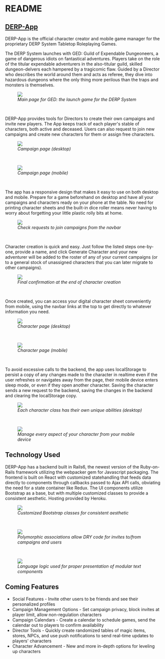 # README

## [DERP-App](https://derp-game-app.herokuapp.com/)

DERP-App is the official character creator and mobile game manager for the proprietary DERP System Tabletop Roleplaying Games.

The DERP System launches with GED: Guild of Expendable Dungeoneers, a game of dangerous idiots on fantastical adventures. Players take on the role of the titular expendable adventurers in the also-titular guild, skilled dungeon-delvers each hampered by a tragicomic flaw. Guided by a Director who describes the world around them and acts as referee, they dive into hazardous dungeons where the only thing more perilous than the traps and monsters is themselves.

<figure>
  <img src="https://i.imgur.com/GqWde8q.png">
  <figcaption><em>Main page for GED: the launch game for the DERP System</em></figcaption>
</figure>
<br/>

DERP-App provides tools for Directors to create their own campaigns and invite new players. The App keeps track of each player's stable of characters, both active and deceased. Users can also request to join new campaigns and create new characters for them or assign free characters.

<figure>
  <img src="https://i.imgur.com/wTRTQmx.png">
  <figcaption><em>Campaign page (desktop)</em></figcaption>
</figure>
<br/>

<figure>
  <img src="https://i.imgur.com/YCFr5sm.png">
  <figcaption><em>Campaign page (mobile)</em></figcaption>
</figure>
<br/>

The app has a responsive design that makes it easy to use on both desktop and mobile. Prepare for a game beforehand on desktop and have all your campaigns and characters ready on your phone at the table. No need for printing character sheets and the built-in dice roller means never having to worry about forgetting your little plastic rolly bits at home.

<figure>
  <img src="https://i.imgur.com/BDU16Mc.png">
  <figcaption><em>Check requests to join campaigns from the navbar</em></figcaption>
</figure>
<br/>

Character creation is quick and easy. Just follow the listed steps one-by-one, provide a name, and click Generate Character and your new adventurer will be added to the roster of any of your current campaigns (or to a general stock of unassigned characters that you can later migrate to other campaigns).

<figure>
  <img src="https://i.imgur.com/NER9ZTw.png">
  <figcaption><em>Final confirmation at the end of character creation</em></figcaption>
</figure>
<br/>

Once created, you can access your digital character sheet conveniently from mobile, using the navbar links at the top to get directly to whatever information you need.

<figure>
  <img src="https://i.imgur.com/Fh8CPZq.png">
  <figcaption><em>Character page (desktop)</em></figcaption>
</figure>
<br/>

<figure>
  <img src="https://i.imgur.com/m344NiL.png">
  <figcaption><em>Character page (mobile)</em></figcaption>
</figure>
<br/>

To avoid excessive calls to the backend, the app uses localStorage to persist a copy of any changes made to the character in realtime even if the user refreshes or navigates away from the page, their mobile device enters sleep mode, or even if they open another character. Saving the character sends a new request to the backend, saving the changes in the backend and clearing the localStorage copy.

<figure>
  <img src="https://i.imgur.com/0FAysEV.png">
  <figcaption><em>Each character class has their own unique abilities (desktop)</em></figcaption>
</figure>
<br/>

<figure>
  <img src="https://i.imgur.com/TKLEP4y.png">
  <figcaption><em>Manage every aspect of your character from your mobile device</em></figcaption>
</figure>

## Technology Used

DERP-App has a backend built in Rails6, the newest version of the Ruby-on-Rails framework utilizing the webpacker gem for Javascript packaging. The frontend is built on React with customized statehandling that feeds data directly to components through callbacks passed to Ajax API calls, obviating the need for a state container like Redux. The UI components utilize Bootstrap as a base, but with multiple customized classes to provide a consistent aesthetic. Hosting provided by Heroku.

<figure>
  <img src="https://i.imgur.com/Vw1KycT.png">
  <figcaption><em>Customized Bootstrap classes for consistent aesthetic</em></figcaption>
</figure>
<br/>

<figure>
  <img src="https://i.imgur.com/EaZVffa.png">
  <figcaption><em>Polymorphic associations allow DRY code for invites to/from campaigns and users</em></figcaption>
</figure>
<br/>

<figure>
  <img src="https://i.imgur.com/1LCkznE.png">
  <figcaption><em>Language logic used for proper presentation of modular text components</em></figcaption>
</figure>

## Coming Features

* Social Features - Invite other users to be friends and see their personalized profiles
* Campaign Management Options - Set campaign privacy, block invites at player limit, allow non-regulation characters
* Campaign Calendars - Create a calendar to schedule games, send the calendar out to players to confirm availability
* Director Tools - Quickly create randomized tables of magic items, stores, NPCs, and use push notifications to send real-time updates to players' characters
* Character Advancement - New and more in-depth options for leveling up characters
